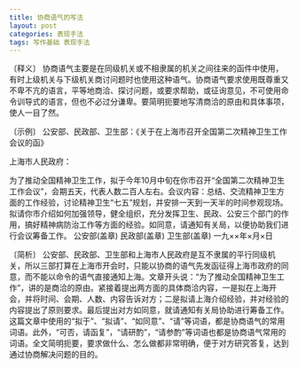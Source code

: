 ```yaml
---
title: 协商语气的写法
layout: post
categories: 表现手法
tags: 写作基础 表现手法
---
```


〔释义〕 协商语气主要是在同级机关或不相隶属的机关之间往来的函件中使用，有时上级机关与下级机关商讨问题时也使用这种语气。协商语气要求使用既尊重又不卑不亢的语言，平等地商洽、探讨问题，或要求帮助，或征询意见，不可使用命令训导式的语言，但也不必过分谦卑。要简明扼要地写清商洽的原由和具体事项，使人一目了然。

〔示例〕 公安部、民政部、卫生部：《关于在上海市召开全国第二次精神卫生工作会议的函》

上海市人民政府：

为了推动全国精神卫生工作，拟于今年10月中旬在你市召开“全国第二次精神卫生工作会议”，会期五天，代表人数二百人左右。会议内容：总结、交流精神卫生方面的工作经验，讨论精神卫生“七五”规划，并安排一天到一天半的时间参观现场。拟请你市介绍如何加强领导，健全组织，充分发挥卫生、民政、公安三个部门的作用，搞好精神病防治工作等方面的经验。如同意，请通知有关局，以便协助我们进行会议筹备工作。
公安部(盖章)
民政部(盖章)
卫生部(盖章)
一九××年×月×日

〔简析〕 公安部、民政部、卫生部和上海市人民政府是互不隶属的平行同级机关，所以三部打算在上海市开会时，只能以协商的语气先发函征得上海市政府的同意，而不能以命令的语气直接通知上海。文章开头说：“为了推动全国精神卫生工作”，讲的是商洽的原由。紧接着提出两方面的具体商洽内容，一是拟在上海开会，并将时间、会期、人数、内容告诉对方；二是拟请上海介绍经验，并对经验的内容提出了原则要求。最后提出对方如同意，就请通知有关局协助进行筹备工作。这篇文章中使用的“拟于”、“拟请”、“如同意”、“请”等词语，都是协商语气的常用词语。此外，“可否，请函复”，“请研酌”，“请参酌”等词语也都是协商语气常用的词语。全文简明扼要，要求做什么、怎么做都非常明确，便于对方研究答复，达到通过协商解决问题的目的。 